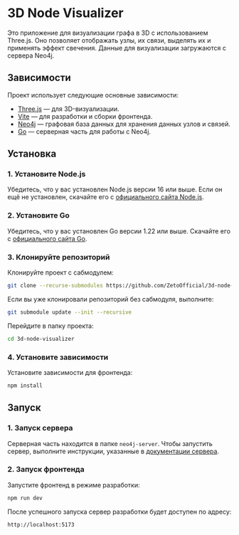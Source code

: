 # 3D Node Visualizer

Это приложение для визуализации графа в 3D с использованием Three.js. Оно позволяет отображать узлы, их связи, выделять их и применять эффект свечения. Данные для визуализации загружаются с сервера Neo4j.

## Зависимости

Проект использует следующие основные зависимости:

- [Three.js](https://threejs.org/) — для 3D-визуализации.
- [Vite](https://vitejs.dev/) — для разработки и сборки фронтенда.
- [Neo4j](https://neo4j.com/) — графовая база данных для хранения данных узлов и связей.
- [Go](https://go.dev/) — серверная часть для работы с Neo4j.

## Установка

### 1. Установите Node.js

Убедитесь, что у вас установлен Node.js версии 16 или выше. Если он ещё не установлен, скачайте его с [официального сайта Node.js](https://nodejs.org/).

### 2. Установите Go

Убедитесь, что у вас установлен Go версии 1.22 или выше. Скачайте его с [официального сайта Go](https://go.dev/).

### 3. Клонируйте репозиторий

Клонируйте проект с сабмодулем:

```bash
git clone --recurse-submodules https://github.com/ZetoOfficial/3d-node-visualization
```

Если вы уже клонировали репозиторий без сабмодуля, выполните:

```bash
git submodule update --init --recursive
```

Перейдите в папку проекта:

```bash
cd 3d-node-visualizer
```

### 4. Установите зависимости

Установите зависимости для фронтенда:

```bash
npm install
```

## Запуск

### 1. Запуск сервера

Серверная часть находится в папке `neo4j-server`. Чтобы запустить сервер, выполните инструкции, указанные в [документации сервера](neo4j-server/readme.md).

### 2. Запуск фронтенда

Запустите фронтенд в режиме разработки:

```bash
npm run dev
```

После успешного запуска сервер разработки будет доступен по адресу:

```
http://localhost:5173
```
